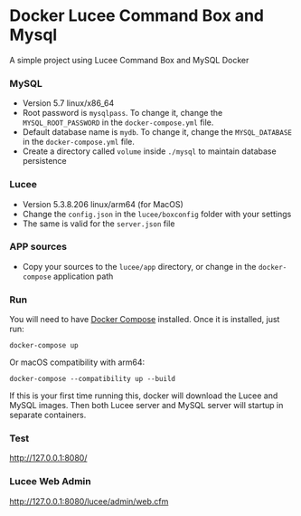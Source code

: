 # Docker Lucee Command Box and Mysql

A simple project using Lucee Command Box and MySQL Docker

### MySQL

* Version 5.7 linux/x86_64
* Root password is `mysqlpass`. To change it, change the `MYSQL_ROOT_PASSWORD`
  in the `docker-compose.yml` file.
* Default database name is `mydb`. To change it, change the `MYSQL_DATABASE`
  in the `docker-compose.yml` file.
* Create a directory called `volume` inside `./mysql` to maintain database persistence

### Lucee

* Version 5.3.8.206 linux/arm64 (for MacOS)
* Change the `config.json` in the `lucee/boxconfig` folder with your settings
* The same is valid for the `server.json` file 

### APP sources

* Copy your sources to the `lucee/app` directory, or change in the `docker-compose` application path

### Run

You will need to have [Docker Compose][docker-compose] installed. Once it is installed, just run:

```
docker-compose up
```

Or macOS compatibility with arm64:

```
docker-compose --compatibility up --build
```

If this is your first time running this, docker will download the Lucee and MySQL images. 
Then both Lucee server and MySQL server will startup in separate containers.

### Test

http://127.0.0.1:8080/

### Lucee Web Admin

http://127.0.0.1:8080/lucee/admin/web.cfm

[docker-compose]: https://docs.docker.com/compose/